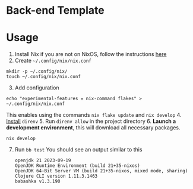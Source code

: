 # Back-end Template

# Usage

1. Install Nix if you are not on NixOS, follow the instructions [here](https://nixos.org/download/)
2. Create `~/.config/nix/nix.conf`
  ``` shell
  mkdir -p ~/.config/nix/
  touch ~/.config/nix/nix.conf
  ```
3. Add configuration
  ``` shell
  echo "experimental-features = nix-command flakes" > ~/.config/nix/nix.conf
  ```
  This enables using the commands `nix flake update` and `nix develop`
4. [Install](https://direnv.net/docs/installation.html) `direnv`
5. Run `direnv allow` in the project directory
6. **Launch a development environment**, this will download all necessary packages.
  ``` shell
  nix develop
  ```
7. Run `bb test`
   You should see an output similar to this
   ```
   openjdk 21 2023-09-19
   OpenJDK Runtime Environment (build 21+35-nixos)
   OpenJDK 64-Bit Server VM (build 21+35-nixos, mixed mode, sharing)
   Clojure CLI version 1.11.3.1463
   babashka v1.3.190
   ```
